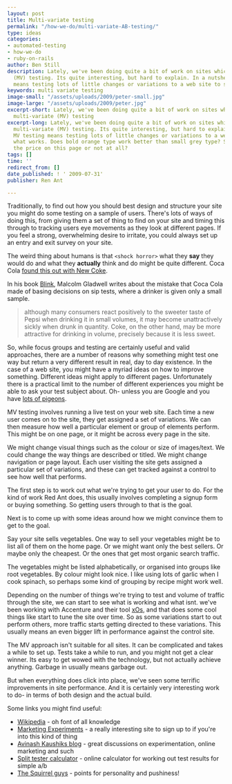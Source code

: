 ```yaml
---
layout: post
title: Multi-variate testing
permalink: "/how-we-do/multi-variate-AB-testing/"
type: ideas
categories:
- automated-testing
- how-we-do
- ruby-on-rails
author: Ben Still
description: Lately, we've been doing quite a bit of work on sites which involve multi-variate
  (MV) testing. Its quite interesting, but hard to explain. In a nutshell, MV testing
  means testing lots of little changes or variations to a web site to see what works.
keywords: multi variate testing
image-small: "/assets/uploads/2009/peter-small.jpg"
image-large: "/assets/uploads/2009/peter.jpg"
excerpt-short: Lately, we've been doing quite a bit of work on sites which involve
  multi-variate (MV) testing
excerpt-long: Lately, we've been doing quite a bit of work on sites which involve
  multi-variate (MV) testing. Its quite interesting, but hard to explain. In a nutshell,
  MV testing means testing lots of little changes or variations to a web site to see
  what works. Does bold orange type work better than small grey type? Should we show
  the price on this page or not at all?
tags: []
time: ''
redirect_from: []
date_published: ! ' 2009-07-31'
publisher: Ren Ant

---
```

Traditionally, to find out how you should best design and structure your site you might do some testing on a sample of users. There's lots of ways of doing this, from giving them a set of thing to find on your site and timing this through to tracking users eye movements as they look at different pages. If you feel a strong, overwhelming desire to irritate, you could always set up an entry and exit survey on your site.

The weird thing about humans is that `<shock horror>` what they **say** they would do and what they **actually** think and do might be quite different. Coca Cola [found this out with New Coke](http://en.wikipedia.org/wiki/New_Coke).

In his book [Blink](http://en.wikipedia.org/wiki/Blink_(book)), Malcolm Gladwell writes about the mistake that Coca Cola made of basing decisions on sip tests, where a drinker is given only a small sample.

> although many consumers react positively to the sweeter taste of Pepsi when drinking it in small volumes, it may become unattractively sickly when drunk in quantity. Coke, on the other hand, may be more attractive for drinking in volume, precisely because it is less sweet.

So, while focus groups and testing are certainly useful and valid approaches, there are a number of reasons why something might test one way but return a very different result in real, day to day existence. In the case of a web site, you might have a myriad ideas on how to improve something. Different ideas might apply to different pages. Unfortunately there is a practical limit to the number of different experiences you might be able to ask your test subject about. Oh- unless you are Google and you have [lots of pigeons](http://www.google.com/technology/pigeonrank.html).

MV testing involves running a live test on your web site. Each time a new user comes on to the site, they get assigned a set of variations. We can then measure how well a particular element or group of elements perform. This might be on one page, or it might be across every page in the site.

We might change visual things such as the colour or size of images/text. We could change the way things are described or titled. We might change navigation or page layout. Each user visiting the site gets assigned a particular set of variations, and these can get tracked against a control to see how well that performs.

The first step is to work out what we're trying to get your user to do. For the kind of work Red Ant does, this usually involves completing a signup form or buying something. So getting users through to that is the goal.

Next is to come up with some ideas around how we might convince them to get to the goal.

Say your site sells vegetables. One way to sell your vegetables might be to list all of them on the home page. Or we might want only the best sellers. Or maybe only the cheapest. Or the ones that get most organic search traffic.

The vegetables might be listed alphabetically, or organised into groups like root vegetables. By colour might look nice. I like using lots of garlic when I cook spinach, so perhaps some kind of grouping by recipe might work well.

Depending on the number of things we're trying to test and volume of traffic through the site, we can start to see what is working and what isnt. we've been working with Accenture and their tool [xOs](http://www.accenture.com/Global/Consulting/Marketing_and_Sales_Effectiveness/memetrics), and that does some cool things like start to tune the site over time. So as some variations start to out perform others, more traffic starts getting directed to these variations. This usually means an even bigger lift in performance against the control site.

The MV approach isn't suitable for all sites. It can be complicated and takes a while to set up. Tests take a while to run, and you might not get a clear winner. Its easy to get wowed with the technology, but not actually achieve anything. Garbage in usually means garbage out.

But when everything does click into place, we've seen some terrific improvements in site performance. And it is certainly very interesting work to do- in terms of both design and the actual build.

Some links you might find useful:

- [Wikipedia](http://en.wikipedia.org/wiki/Multivariate_testing) - oh font of all knowledge
- [Marketing Experiments](http://www.marketingexperiments.com/improving-website-conversion/multivariable-testing.html) - a really interesting site to sign up to if you're into this kind of thing
- [Avinash Kaushiks blog](http://www.kaushik.net/avinash/2006/05/experimentation-and-testing-a-primer.html) - great discussions on experimentation, online marketing and such
- [Split tester calculator](http://www.splittester.com/) - online calculator for working out test results for simple a/b
- [The Squirrel guys](http://www.conversion-rate-experts.com/articles/101-google-website-optimizer-tips/) - points for personality and pushiness!